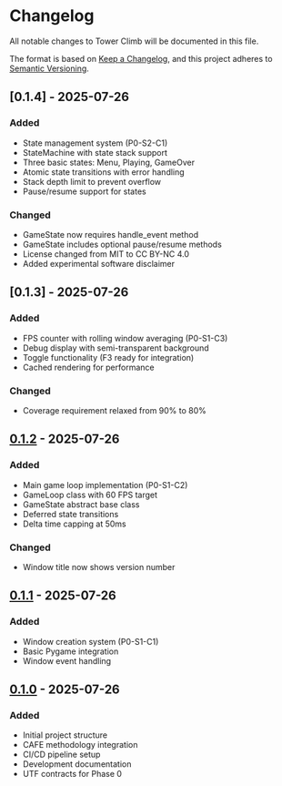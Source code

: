 # Changelog

All notable changes to Tower Climb will be documented in this file.

The format is based on [Keep a Changelog](https://keepachangelog.com/en/1.0.0/),
and this project adheres to [Semantic Versioning](https://semver.org/spec/v2.0.0.html).

## [0.1.4] - 2025-07-26

### Added
- State management system (P0-S2-C1)
- StateMachine with state stack support
- Three basic states: Menu, Playing, GameOver
- Atomic state transitions with error handling
- Stack depth limit to prevent overflow
- Pause/resume support for states

### Changed
- GameState now requires handle_event method
- GameState includes optional pause/resume methods
- License changed from MIT to CC BY-NC 4.0
- Added experimental software disclaimer

## [0.1.3] - 2025-07-26

### Added
- FPS counter with rolling window averaging (P0-S1-C3)
- Debug display with semi-transparent background
- Toggle functionality (F3 ready for integration)
- Cached rendering for performance

### Changed
- Coverage requirement relaxed from 90% to 80%

## [0.1.2] - 2025-07-26

### Added
- Main game loop implementation (P0-S1-C2)
- GameLoop class with 60 FPS target
- GameState abstract base class
- Deferred state transitions
- Delta time capping at 50ms

### Changed
- Window title now shows version number

## [0.1.1] - 2025-07-26

### Added
- Window creation system (P0-S1-C1)
- Basic Pygame integration
- Window event handling

## [0.1.0] - 2025-07-26

### Added
- Initial project structure
- CAFE methodology integration
- CI/CD pipeline setup
- Development documentation
- UTF contracts for Phase 0

[0.1.2]: https://github.com/Aeturnis-Development-Labs-LLC/tower-climb/compare/v0.1.1...v0.1.2
[0.1.1]: https://github.com/Aeturnis-Development-Labs-LLC/tower-climb/compare/v0.1.0...v0.1.1
[0.1.0]: https://github.com/Aeturnis-Development-Labs-LLC/tower-climb/releases/tag/v0.1.0